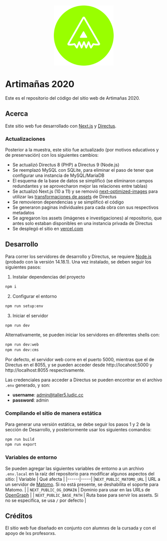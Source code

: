 <p align="center">
<img src="https://github.com/ametis70/artiweb2020/raw/main/public/android-chrome-192x192.png" alt="Logo de Artimañas 2020" />
</p>

# Artimañas 2020

Este es el repositorio del código del sitio web de Artimañas 2020.

## Acerca

Este sitio web fue desarrollado con [Next.js](https://nextjs.org/) y [Directus](https://directus.io/).

### Actualizaciones 

Posterior a la muestra, este sitio fue actualizado (por motivos educativos y de preservación) con los siguientes cambios:

- Se actualizó Directus 8 (PHP) a Directus 9 (Node.js)
- Se reemplazó MySQL con SQLite, para eliminar el paso de tener que configurar una instancia de MySQL/MariaDB
- El esquema de la base de datos se simplificó (se eliminaron campos redundantes y se aprovecharon mejor las relaciones entre tablas)
- Se actualizó Next.js (10 a 11) y se removió [next-optimized-images](https://github.com/cyrilwanner/next-optimized-images) para utilizar las [transformaciones de assets](https://docs.directus.io/reference/files/#requesting-a-thumbnail) de Directus
- Se removieron dependencias y se simplificó el código
- Se generaron paginas individuales para cada obra con sus respectivos metadatos
- Se agregaron los assets (imágenes e investigaciones) al repositorio, que antes solo estaban disponibles en una instancia privada de Directus
- Se desplegó el sitio en [vercel.com](https://vercel.com)

## Desarrollo

Para correr los servidores de desarrollo y Directus, se requiere [Node.js](https://nodejs.org/en/) (probado con la versión 14.18.1). Una vez instalado, se deben seguir los siguientes pasos:

1. Instalar dependencias del proyecto

```sh
npm i
```

2. Configurar el entorno

```sh
npm run setup:env
```

3. Iniciar el servidor

```sh
npm run dev
```

Alternativamente, se pueden iniciar los servidores en diferentes shells con:

```sh
npm run dev:web
npm run dev:cms
```

Por defecto, el servidor web corre en el puerto 5000, mientras que el de Directus en el 8055, y se pueden acceder desde http://locahost:5000 y http://localhost:8055 respectivamente.

Las credenciales para acceder a Directus se pueden encontrar en el archivo `.env` generado, y son:

- **username**: admin@taller5.ludic.cc
- **password**: admin

### Compilando el sitio de manera estática

Para generar una versión estática, se debe seguir los pasos 1 y 2 de la sección de Desarrollo, y posteriormente usar los siguientes comandos:

```sh
npm run build
npm run export
```

### Variables de entorno

Se pueden agregar las siguientes variables de entorno a un archivo `.env.local` en la raíz del repositorio para modificar algunos aspectos del sitio:
| Variable | Qué afecta |
|------|-----|
|`NEXT_PUBLIC_MATOMO_URL` | URL a un servidor de [Matomo](https://matomo.org/). Si no está presente, se deshabilita el soporte para Matomo. |
| `NEXT_PUBLIC_OG_DOMAIN` | Dominio para usar en las URLs de [OpenGraph](https://ogp.me/) |
| `NEXT_PUBLIC_BASE_PATH` | Ruta base para servir los assets. Si no se especifíca, se usa `/` por defecto |

## Créditos

El sitio web fue diseñado en conjunto con alumnxs de la cursada y con el apoyo de lxs profesorxs.
